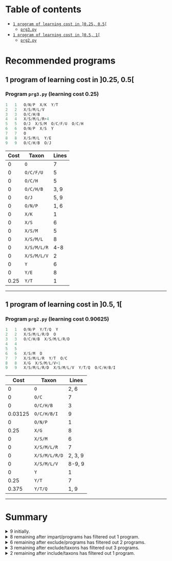 # Table of contents
- [`1 program of learning cost in ]0.25, 0.5[`](#1-program-of-learning-cost-in-025-05)
    - [`prg3.py`](#program-prg3py-learning-cost-025)
- [`1 program of learning cost in ]0.5, 1[`](#1-program-of-learning-cost-in-05-1)
    - [`prg2.py`](#program-prg2py-learning-cost-090625)
# Recommended programs

## 1 program of learning cost in ]0.25, 0.5[

### Program `prg3.py` (learning cost 0.25)

```python
1   1   O/N/P  X/K  Y/T
2   2   X/S/M/L/V
3   3   O/C/H/B
4   4   X/S/M/L/R+4
5   5   O/J  X/S/M  O/C/F/U  O/C/H
6   6   O/N/P  X/S  Y
7   7   O
8   8   X/S/M/L  Y/E
9   9   O/C/H/B  O/J
```

| Cost  | Taxon | Lines |
|----|----|----|
| 0 | `O` | 7 |
| 0 | `O/C/F/U` | 5 |
| 0 | `O/C/H` | 5 |
| 0 | `O/C/H/B` | 3, 9 |
| 0 | `O/J` | 5, 9 |
| 0 | `O/N/P` | 1, 6 |
| 0 | `X/K` | 1 |
| 0 | `X/S` | 6 |
| 0 | `X/S/M` | 5 |
| 0 | `X/S/M/L` | 8 |
| 0 | `X/S/M/L/R` | 4-8 |
| 0 | `X/S/M/L/V` | 2 |
| 0 | `Y` | 6 |
| 0 | `Y/E` | 8 |
| 0.25 | `Y/T` | 1 |
---

## 1 program of learning cost in ]0.5, 1[

### Program `prg2.py` (learning cost 0.90625)

```python
1   1   O/N/P  Y/T/Q  Y
2   2   X/S/M/L/R/D  O
3   3   O/C/H/B  X/S/M/L/R/D
4   4   
5   5   
6   6   X/S/M  O
7   7   X/S/M/L/R  Y/T  O/C
8   8   X/G  X/S/M/L/V+1
9   9   X/S/M/L/R/D  X/S/M/L/V  Y/T/Q  O/C/H/B/I
```

| Cost  | Taxon | Lines |
|----|----|----|
| 0 | `O` | 2, 6 |
| 0 | `O/C` | 7 |
| 0 | `O/C/H/B` | 3 |
| 0.03125 | `O/C/H/B/I` | 9 |
| 0 | `O/N/P` | 1 |
| 0.25 | `X/G` | 8 |
| 0 | `X/S/M` | 6 |
| 0 | `X/S/M/L/R` | 7 |
| 0 | `X/S/M/L/R/D` | 2, 3, 9 |
| 0 | `X/S/M/L/V` | 8-9, 9 |
| 0 | `Y` | 1 |
| 0.25 | `Y/T` | 7 |
| 0.375 | `Y/T/Q` | 1, 9 |
---

# Summary
<details>
  <summary>9 initially.</summary>
  <ol>
    <li><code>prg1.py</code></li>
    <li><code>prg2.py</code></li>
    <li><code>prg3.py</code></li>
    <li><code>prg4.py</code></li>
    <li><code>prg5.py</code></li>
    <li><code>prg6.py</code></li>
    <li><code>prg7.py</code></li>
    <li><code>prg8.py</code></li>
    <li><code>prg9.py</code></li>
  </ol>
</details>

<details>
  <summary>8 remaining after impart/programs has filtered out 1 program.</summary>
  <ol>
    <li><code>prg8.py</code></li>
  </ol>
</details>

<details>
  <summary>6 remaining after exclude/programs has filtered out 2 programs.</summary>
  <ol>
    <li><code>prg7.py</code></li>
    <li><code>prg9.py</code></li>
  </ol>
</details>

<details>
  <summary>3 remaining after exclude/taxons has filtered out 3 programs.</summary>
  <ol>
    <li><code>prg4.py</code></li>
    <li><code>prg5.py</code></li>
    <li><code>prg6.py</code></li>
  </ol>
</details>

<details>
  <summary>2 remaining after include/taxons has filtered out 1 program.</summary>
  <ol>
    <li><code>prg1.py</code></li>
  </ol>
</details>
